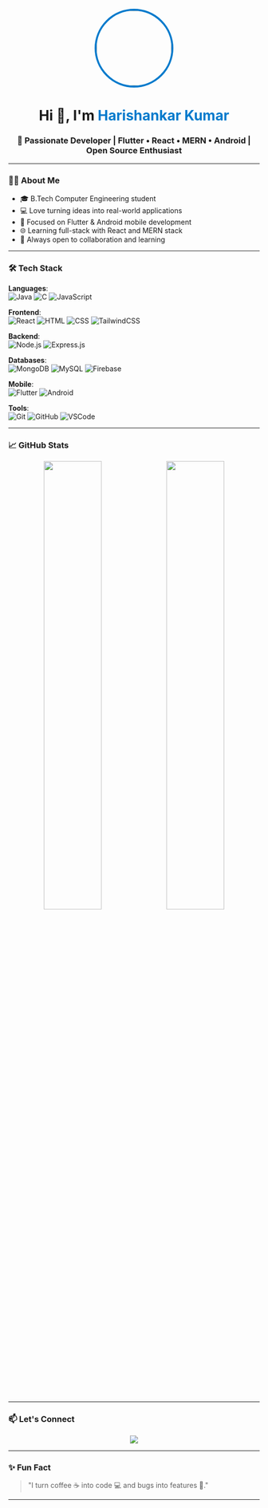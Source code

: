 <p align="center">
  <img src="https://avatars.githubusercontent.com/Harishankar-kumar-bit" width="150" style="border-radius: 50%; border: 4px solid #007acc;" />
</p>

<h1 align="center">Hi 👋, I'm <span style="color:#007acc">Harishankar Kumar</span></h1>
<h3 align="center">🚀 Passionate Developer | Flutter • React • MERN • Android | Open Source Enthusiast</h3>

---

### 🧑‍💻 About Me

- 🎓 B.Tech Computer Engineering student  
- 💻 Love turning ideas into real-world applications  
- 📱 Focused on Flutter & Android mobile development  
- 🌐 Learning full-stack with React and MERN stack  
- 🤝 Always open to collaboration and learning  

---

### 🛠️ Tech Stack

**Languages**:  
![Java](https://img.shields.io/badge/Java-blue?style=for-the-badge&logo=java)
![C](https://img.shields.io/badge/C-00599C?style=for-the-badge&logo=c)
![JavaScript](https://img.shields.io/badge/JavaScript-yellow?style=for-the-badge&logo=javascript)

**Frontend**:  
![React](https://img.shields.io/badge/React-20232A?style=for-the-badge&logo=react&logoColor=61DAFB)
![HTML](https://img.shields.io/badge/HTML5-E34F26?style=for-the-badge&logo=html5&logoColor=white)
![CSS](https://img.shields.io/badge/CSS3-1572B6?style=for-the-badge&logo=css3&logoColor=white)
![TailwindCSS](https://img.shields.io/badge/TailwindCSS-38B2AC?style=for-the-badge&logo=tailwind-css)

**Backend**:  
![Node.js](https://img.shields.io/badge/Node.js-339933?style=for-the-badge&logo=nodedotjs)
![Express.js](https://img.shields.io/badge/Express.js-000000?style=for-the-badge&logo=express&logoColor=white)

**Databases**:  
![MongoDB](https://img.shields.io/badge/MongoDB-4EA94B?style=for-the-badge&logo=mongodb)
![MySQL](https://img.shields.io/badge/MySQL-4479A1?style=for-the-badge&logo=mysql)
![Firebase](https://img.shields.io/badge/Firebase-FFCA28?style=for-the-badge&logo=firebase)

**Mobile**:  
![Flutter](https://img.shields.io/badge/Flutter-02569B?style=for-the-badge&logo=flutter)
![Android](https://img.shields.io/badge/Android-3DDC84?style=for-the-badge&logo=android)

**Tools**:  
![Git](https://img.shields.io/badge/Git-F05032?style=for-the-badge&logo=git)
![GitHub](https://img.shields.io/badge/GitHub-181717?style=for-the-badge&logo=github)
![VSCode](https://img.shields.io/badge/VS_Code-007ACC?style=for-the-badge&logo=visual-studio-code)

---

### 📈 GitHub Stats

<p align="center">
  <img src="https://github-readme-stats.vercel.app/api?username=Harishankar-kumar-bit&show_icons=true&theme=tokyonight" width="48%" />
  <img src="https://github-readme-stats.vercel.app/api/top-langs/?username=Harishankar-kumar-bit&layout=compact&theme=tokyonight" width="48%" />
</p>

---

### 📫 Let's Connect

<p align="center">
  <a href="https://www.linkedin.com/in/YOUR-LINKEDIN-USERNAME" target="_blank">
    <img src="https://img.shields.io/badge/LinkedIn-blue?style=for-the-badge&logo=linkedin" />
  </a>
</p>

---

### ✨ Fun Fact

> "I turn coffee ☕ into code 💻 and bugs into features 🚀."

---

